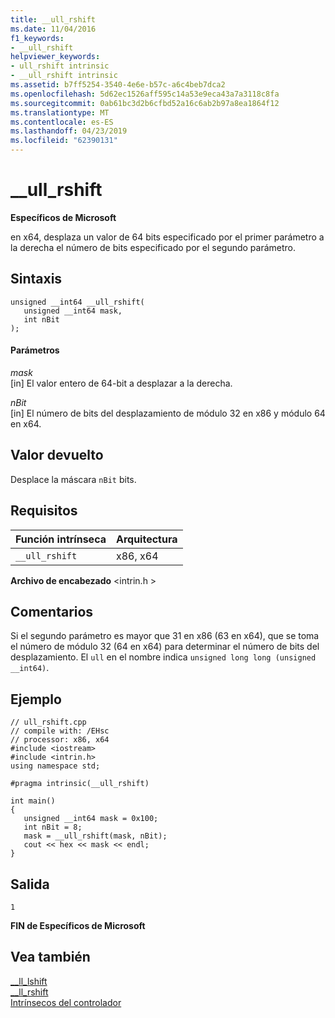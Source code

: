 ```yaml
---
title: __ull_rshift
ms.date: 11/04/2016
f1_keywords:
- __ull_rshift
helpviewer_keywords:
- ull_rshift intrinsic
- __ull_rshift intrinsic
ms.assetid: b7ff5254-3540-4e6e-b57c-a6c4beb7dca2
ms.openlocfilehash: 5d62ec1526aff595c14a53e9eca43a7a3118c8fa
ms.sourcegitcommit: 0ab61bc3d2b6cfbd52a16c6ab2b97a8ea1864f12
ms.translationtype: MT
ms.contentlocale: es-ES
ms.lasthandoff: 04/23/2019
ms.locfileid: "62390131"
---
```

# <a name="ullrshift"></a>__ull_rshift

**Específicos de Microsoft**

en x64, desplaza un valor de 64 bits especificado por el primer parámetro a la derecha el número de bits especificado por el segundo parámetro.

## <a name="syntax"></a>Sintaxis

```
unsigned __int64 __ull_rshift(
   unsigned __int64 mask, 
   int nBit
);
```

#### <a name="parameters"></a>Parámetros

*mask*<br/>
[in] El valor entero de 64-bit a desplazar a la derecha.

*nBit*<br/>
[in] El número de bits del desplazamiento de módulo 32 en x86 y módulo 64 en x64.

## <a name="return-value"></a>Valor devuelto

Desplace la máscara `nBit` bits.

## <a name="requirements"></a>Requisitos

|Función intrínseca|Arquitectura|
|---------------|------------------|
|`__ull_rshift`|x86, x64|

**Archivo de encabezado** \<intrin.h >

## <a name="remarks"></a>Comentarios

Si el segundo parámetro es mayor que 31 en x86 (63 en x64), que se toma el número de módulo 32 (64 en x64) para determinar el número de bits del desplazamiento. El `ull` en el nombre indica `unsigned long long (unsigned __int64)`.

## <a name="example"></a>Ejemplo

```
// ull_rshift.cpp
// compile with: /EHsc
// processor: x86, x64
#include <iostream>
#include <intrin.h>
using namespace std;

#pragma intrinsic(__ull_rshift)

int main()
{
   unsigned __int64 mask = 0x100;
   int nBit = 8;
   mask = __ull_rshift(mask, nBit);
   cout << hex << mask << endl;
}
```

## <a name="output"></a>Salida

```
1
```

**FIN de Específicos de Microsoft**

## <a name="see-also"></a>Vea también

[__ll_lshift](../intrinsics/ll-lshift.md)<br/>
[__ll_rshift](../intrinsics/ll-rshift.md)<br/>
[Intrínsecos del controlador](../intrinsics/compiler-intrinsics.md)